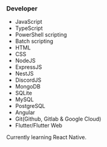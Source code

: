 ### Developer

- JavaScript
- TypeScript
- PowerShell scripting
- Batch scripting
- HTML
- CSS
- NodeJS
- ExpressJS
- NestJS
- DiscordJS
- MongoDB
- SQLite
- MySQL
- PostgreSQL
- Angular
- Git(Github, Gitlab & Google Cloud)
- Flutter/Flutter Web

Currently learning React Native.
